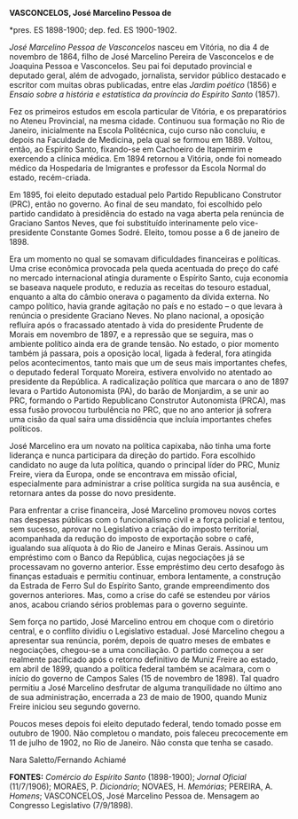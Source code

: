 **VASCONCELOS, José Marcelino Pessoa de**

\*pres. ES 1898-1900; dep. fed. ES 1900-1902.

*José Marcelino Pessoa de Vasconcelos* nasceu em Vitória, no dia 4 de
novembro de 1864, filho de José Marcelino Pereira de Vasconcelos e de
Joaquina Pessoa e Vasconcelos. Seu pai foi deputado provincial e
deputado geral, além de advogado, jornalista, servidor público destacado
e escritor com muitas obras publicadas, entre elas *Jardim poético*
(1856) e *Ensaio sobre a história e estatística da província do Espírito
Santo* (1857).

Fez os primeiros estudos em escola particular de Vitória, e os
preparatórios no Ateneu Provincial, na mesma cidade. Continuou sua
formação no Rio de Janeiro, inicialmente na Escola Politécnica, cujo
curso não concluiu, e depois na Faculdade de Medicina, pela qual se
formou em 1889. Voltou, então, ao Espírito Santo, fixando-se em
Cachoeiro de Itapemirim e exercendo a clínica médica. Em 1894 retornou a
Vitória, onde foi nomeado médico da Hospedaria de Imigrantes e professor
da Escola Normal do estado, recém-criada.

Em 1895, foi eleito deputado estadual pelo Partido Republicano
Construtor (PRC), então no governo. Ao final de seu mandato, foi
escolhido pelo partido candidato à presidência do estado na vaga aberta
pela renúncia de Graciano Santos Neves, que foi substituído
interinamente pelo vice-presidente Constante Gomes Sodré. Eleito, tomou
posse a 6 de janeiro de 1898.

Era um momento no qual se somavam dificuldades financeiras e políticas.
Uma crise econômica provocada pela queda acentuada do preço do café no
mercado internacional atingia duramente o Espírito Santo, cuja economia
se baseava naquele produto, e reduzia as receitas do tesouro estadual,
enquanto a alta do câmbio onerava o pagamento da dívida externa. No
campo político, havia grande agitação no país e no estado – o que levara
à renúncia o presidente Graciano Neves. No plano nacional, a oposição
refluíra após o fracassado atentado à vida do presidente Prudente de
Morais em novembro de 1897, e a repressão que se seguira, mas o ambiente
político ainda era de grande tensão. No estado, o pior momento também já
passara, pois a oposição local, ligada à federal, fora atingida pelos
acontecimentos, tanto mais que um de seus mais importantes chefes, o
deputado federal Torquato Moreira, estivera envolvido no atentado ao
presidente da República. A radicalização política que marcara o ano de
1897 levara o Partido Autonomista (PA), do barão de Monjardim, a se unir
ao PRC, formando o Partido Republicano Construtor Autonomista (PRCA),
mas essa fusão provocou turbulência no PRC, que no ano anterior já
sofrera uma cisão da qual saíra uma dissidência que incluía importantes
chefes políticos.

José Marcelino era um novato na política capixaba, não tinha uma forte
liderança e nunca participara da direção do partido. Fora escolhido
candidato no auge da luta política, quando o principal líder do PRC,
Muniz Freire, viera da Europa, onde se encontrava em missão oficial,
especialmente para administrar a crise política surgida na sua ausência,
e retornara antes da posse do novo presidente.

Para enfrentar a crise financeira, José Marcelino promoveu novos cortes
nas despesas públicas com o funcionalismo civil e a força policial e
tentou, sem sucesso, aprovar no Legislativo a criação do imposto
territorial, acompanhada da redução do imposto de exportação sobre o
café, igualando sua alíquota à do Rio de Janeiro e Minas Gerais. Assinou
um empréstimo com o Banco da República, cujas negociações já se
processavam no governo anterior. Esse empréstimo deu certo desafogo às
finanças estaduais e permitiu continuar, embora lentamente, a construção
da Estrada de Ferro Sul do Espírito Santo, grande empreendimento dos
governos anteriores. Mas, como a crise do café se estendeu por vários
anos, acabou criando sérios problemas para o governo seguinte.

Sem força no partido, José Marcelino entrou em choque com o diretório
central, e o conflito dividiu o Legislativo estadual. José Marcelino
chegou a apresentar sua renúncia, porém, depois de quatro meses de
embates e negociações, chegou-se a uma conciliação. O partido começou a
ser realmente pacificado após o retorno definitivo de Muniz Freire ao
estado, em abril de 1899, quando a política federal também se acalmara,
com o início do governo de Campos Sales (15 de novembro de 1898). Tal
quadro permitiu a José Marcelino desfrutar de alguma tranquilidade no
último ano de sua administração, encerrada a 23 de maio de 1900, quando
Muniz Freire iniciou seu segundo governo.

Poucos meses depois foi eleito deputado federal, tendo tomado posse em
outubro de 1900. Não completou o mandato, pois faleceu precocemente em
11 de julho de 1902, no Rio de Janeiro. Não consta que tenha se casado.

Nara Saletto/Fernando Achiamé

**FONTES:** *Comércio do Espírito Santo* (1898-1900); *Jornal Oficial*
(11/7/1906); MORAES, P. *Dicionário*; NOVAES, H. *Memórias*; PEREIRA, A.
*Homens*; VASCONCELOS, José Marcelino Pessoa de. Mensagem ao Congresso
Legislativo (7/9/1898).
